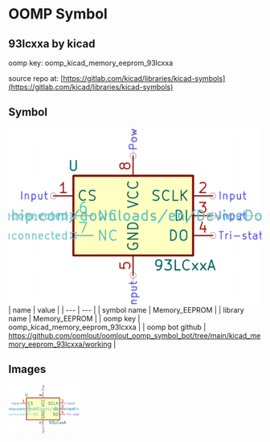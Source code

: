 # OOMP Symbol  
## 93lcxxa  by kicad  
  
oomp key: oomp_kicad_memory_eeprom_93lcxxa  
  
source repo at: [https://gitlab.com/kicad/libraries/kicad-symbols](https://gitlab.com/kicad/libraries/kicad-symbols)  
## Symbol  
  
[![working.png](working_600.png)](working.png)  
| name | value | 
| --- | --- | 
| symbol name | Memory_EEPROM | 
| library name | Memory_EEPROM | 
| oomp key | oomp_kicad_memory_eeprom_93lcxxa | 
| oomp bot github | https://github.com/oomlout/oomlout_oomp_symbol_bot/tree/main/kicad_memory_eeprom_93lcxxa/working | 
## Images  
  
[![working.png](working_140.png)](working.png)  
